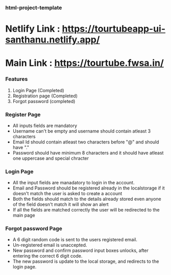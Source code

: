 ### html-project-template
# Netlify Link : https://tourtubeapp-ui-santhanu.netlify.app/
# Main Link : https://tourtube.fwsa.in/

### Features
1. Login Page (Completed)
2. Registration page (Completed)
3. Forgot password (completed)

### Register Page

* All inputs fields are mandatory
* Username can't be empty and username should contain atleast 3 characters 
* Email Id should contain atleast two characters before "@" and should have "."
* Password should have minimum 8 characters and it should have atleast one uppercase and special chracter

### Login Page

* All the input fields are manadatory to login in the account.
* Email and Password should be registered already in the localstorage if it doesn't match the user is asked to create a account
* Both the fields should match to the details already stored even anyone of the field doesn't match it will show an alert
* If all the fields are matched correctly the user will be redirected to the main page

### Forgot password Page
* A 6 digit random code is sent to the users registered email.
* Un-registered email is unaccepted.
* New password and confirm password input boxes unlocks, after entering the correct 6 digit code.
* The new password is update to the local storage, and redirects to the login page.